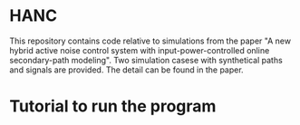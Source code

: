 # HANC 
This repository contains code relative to simulations from the paper "A new hybrid active noise control system with input-power-controlled online secondary-path modeling".
Two simulation casese with synthetical paths and signals are provided. The detail can be found in the paper.
# Tutorial to run the program 

